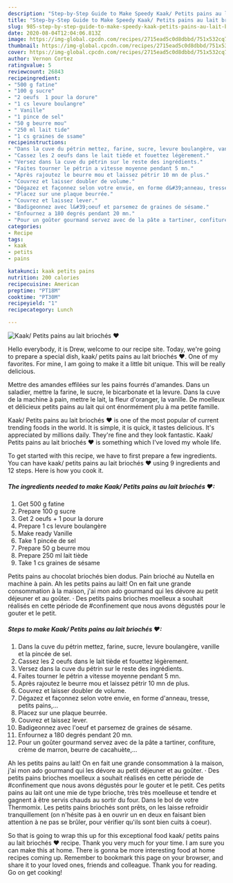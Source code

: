 ```yaml
---
description: "Step-by-Step Guide to Make Speedy Kaak/ Petits pains au lait briochés ❤"
title: "Step-by-Step Guide to Make Speedy Kaak/ Petits pains au lait briochés ❤"
slug: 985-step-by-step-guide-to-make-speedy-kaak-petits-pains-au-lait-brioches
date: 2020-08-04T12:04:06.813Z
image: https://img-global.cpcdn.com/recipes/2715ead5c0d8dbbd/751x532cq70/kaak-petits-pains-au-lait-brioches-❤-photo-principale-de-la-recette.jpg
thumbnail: https://img-global.cpcdn.com/recipes/2715ead5c0d8dbbd/751x532cq70/kaak-petits-pains-au-lait-brioches-❤-photo-principale-de-la-recette.jpg
cover: https://img-global.cpcdn.com/recipes/2715ead5c0d8dbbd/751x532cq70/kaak-petits-pains-au-lait-brioches-❤-photo-principale-de-la-recette.jpg
author: Vernon Cortez
ratingvalue: 5
reviewcount: 26843
recipeingredient:
- "500 g fatine"
- "100 g sucre"
- "2 oeufs  1 pour la dorure"
- "1 cs levure boulangre"
- " Vanille"
- "1 pince de sel"
- "50 g beurre mou"
- "250 ml lait tide"
- "1 cs graines de ssame"
recipeinstructions:
- "Dans la cuve du pétrin mettez, farine, sucre, levure boulangère, vanille et la pincée de sel."
- "Cassez les 2 oeufs dans le lait tiède et fouettez légèrement."
- "Versez dans la cuve du pétrin sur le reste des ingrédients."
- "Faites tourner le pétrin a vitesse moyenne pendant 5 mn."
- "Après rajoutez le beurre mou et laissez pétrir 10 mn de plus."
- "Couvrez et laisser doubler de volume."
- "Dégazez et façonnez selon votre envie, en forme d&#39;anneau, tresse, petits pains,..."
- "Placez sur une plaque beurrée."
- "Couvrez et laissez lever."
- "Badigeonnez avec l&#39;oeuf et parsemez de graines de sésame."
- "Enfournez a 180 degrés pendant 20 mn."
- "Pour un goûter gourmand servez avec de la pâte a tartiner, confiture, crème de marron, beurre de cacahuète,..."
categories:
- Recipe
tags:
- kaak
- petits
- pains

katakunci: kaak petits pains 
nutrition: 200 calories
recipecuisine: American
preptime: "PT18M"
cooktime: "PT30M"
recipeyield: "1"
recipecategory: Lunch

---
```



![Kaak/ Petits pains au lait briochés ❤](https://img-global.cpcdn.com/recipes/2715ead5c0d8dbbd/751x532cq70/kaak-petits-pains-au-lait-brioches-❤-photo-principale-de-la-recette.jpg)

Hello everybody, it is Drew, welcome to our recipe site. Today, we're going to prepare a special dish, kaak/ petits pains au lait briochés ❤. One of my favorites. For mine, I am going to make it a little bit unique. This will be really delicious.

Mettre des amandes effilées sur les pains fourrés d&#39;amandes. Dans un saladier, mettre la farine, le sucre, le bicarbonate et la levure. Dans la cuve de la machine à pain, mettre le lait, la fleur d&#39;oranger, la vanille. De moelleux et délicieux petits pains au lait qui ont énormément plu à ma petite famille.

Kaak/ Petits pains au lait briochés ❤ is one of the most popular of current trending foods in the world. It is simple, it is quick, it tastes delicious. It's appreciated by millions daily. They're fine and they look fantastic. Kaak/ Petits pains au lait briochés ❤ is something which I've loved my whole life.


To get started with this recipe, we have to first prepare a few ingredients. You can have kaak/ petits pains au lait briochés ❤ using 9 ingredients and 12 steps. Here is how you cook it.

<!--inarticleads1-->

##### The ingredients needed to make Kaak/ Petits pains au lait briochés ❤:

1. Get 500 g fatine
1. Prepare 100 g sucre
1. Get 2 oeufs + 1 pour la dorure
1. Prepare 1 cs levure boulangère
1. Make ready  Vanille
1. Take 1 pincée de sel
1. Prepare 50 g beurre mou
1. Prepare 250 ml lait tiède
1. Take 1 cs graines de sésame


Petits pains au chocolat briochés bien dodus. Pain brioché au Nutella en machine à pain. Ah les petits pains au lait! On en fait une grande consommation à la maison, j&#39;ai mon ado gourmand qui les dévore au petit déjeuner et au goûter. · Des petits pains brioches moelleux a souhait réalisés en cette période de #confinement que nous avons dégustés pour le gouter et le petit. 

<!--inarticleads2-->

##### Steps to make Kaak/ Petits pains au lait briochés ❤:

1. Dans la cuve du pétrin mettez, farine, sucre, levure boulangère, vanille et la pincée de sel.
1. Cassez les 2 oeufs dans le lait tiède et fouettez légèrement.
1. Versez dans la cuve du pétrin sur le reste des ingrédients.
1. Faites tourner le pétrin a vitesse moyenne pendant 5 mn.
1. Après rajoutez le beurre mou et laissez pétrir 10 mn de plus.
1. Couvrez et laisser doubler de volume.
1. Dégazez et façonnez selon votre envie, en forme d&#39;anneau, tresse, petits pains,...
1. Placez sur une plaque beurrée.
1. Couvrez et laissez lever.
1. Badigeonnez avec l&#39;oeuf et parsemez de graines de sésame.
1. Enfournez a 180 degrés pendant 20 mn.
1. Pour un goûter gourmand servez avec de la pâte a tartiner, confiture, crème de marron, beurre de cacahuète,...


Ah les petits pains au lait! On en fait une grande consommation à la maison, j&#39;ai mon ado gourmand qui les dévore au petit déjeuner et au goûter. · Des petits pains brioches moelleux a souhait réalisés en cette période de #confinement que nous avons dégustés pour le gouter et le petit. Ces petits pains au lait ont une mie de type brioche, très très moelleuse et tendre et gagnent à être servis chauds au sortir du four. Dans le bol de votre Thermomix. Les petits pains briochés sont prêts, on les laisse refroidir tranquillement (on n&#39;hésite pas à en ouvrir un en deux en faisant bien attention à ne pas se brûler, pour vérifier qu&#39;ils sont bien cuits à coeur). 

So that is going to wrap this up for this exceptional food kaak/ petits pains au lait briochés ❤ recipe. Thank you very much for your time. I am sure you can make this at home. There is gonna be more interesting food at home recipes coming up. Remember to bookmark this page on your browser, and share it to your loved ones, friends and colleague. Thank you for reading. Go on get cooking!
